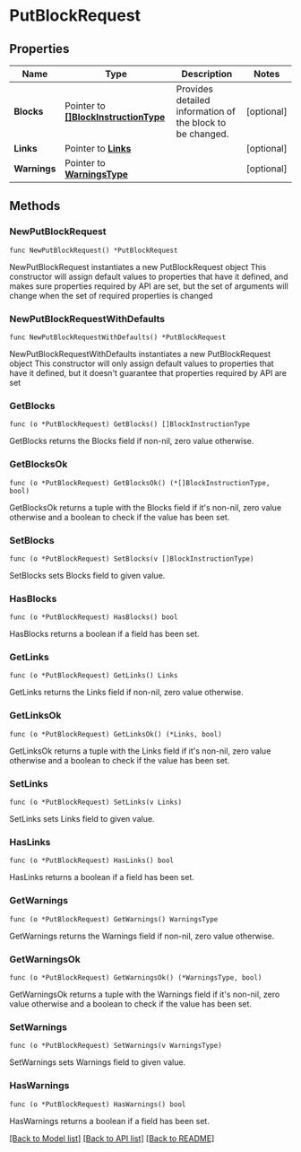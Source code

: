 # PutBlockRequest

## Properties

Name | Type | Description | Notes
------------ | ------------- | ------------- | -------------
**Blocks** | Pointer to [**[]BlockInstructionType**](BlockInstructionType.md) | Provides detailed information of the block to be changed. | [optional] 
**Links** | Pointer to [**Links**](Links.md) |  | [optional] 
**Warnings** | Pointer to [**WarningsType**](WarningsType.md) |  | [optional] 

## Methods

### NewPutBlockRequest

`func NewPutBlockRequest() *PutBlockRequest`

NewPutBlockRequest instantiates a new PutBlockRequest object
This constructor will assign default values to properties that have it defined,
and makes sure properties required by API are set, but the set of arguments
will change when the set of required properties is changed

### NewPutBlockRequestWithDefaults

`func NewPutBlockRequestWithDefaults() *PutBlockRequest`

NewPutBlockRequestWithDefaults instantiates a new PutBlockRequest object
This constructor will only assign default values to properties that have it defined,
but it doesn't guarantee that properties required by API are set

### GetBlocks

`func (o *PutBlockRequest) GetBlocks() []BlockInstructionType`

GetBlocks returns the Blocks field if non-nil, zero value otherwise.

### GetBlocksOk

`func (o *PutBlockRequest) GetBlocksOk() (*[]BlockInstructionType, bool)`

GetBlocksOk returns a tuple with the Blocks field if it's non-nil, zero value otherwise
and a boolean to check if the value has been set.

### SetBlocks

`func (o *PutBlockRequest) SetBlocks(v []BlockInstructionType)`

SetBlocks sets Blocks field to given value.

### HasBlocks

`func (o *PutBlockRequest) HasBlocks() bool`

HasBlocks returns a boolean if a field has been set.

### GetLinks

`func (o *PutBlockRequest) GetLinks() Links`

GetLinks returns the Links field if non-nil, zero value otherwise.

### GetLinksOk

`func (o *PutBlockRequest) GetLinksOk() (*Links, bool)`

GetLinksOk returns a tuple with the Links field if it's non-nil, zero value otherwise
and a boolean to check if the value has been set.

### SetLinks

`func (o *PutBlockRequest) SetLinks(v Links)`

SetLinks sets Links field to given value.

### HasLinks

`func (o *PutBlockRequest) HasLinks() bool`

HasLinks returns a boolean if a field has been set.

### GetWarnings

`func (o *PutBlockRequest) GetWarnings() WarningsType`

GetWarnings returns the Warnings field if non-nil, zero value otherwise.

### GetWarningsOk

`func (o *PutBlockRequest) GetWarningsOk() (*WarningsType, bool)`

GetWarningsOk returns a tuple with the Warnings field if it's non-nil, zero value otherwise
and a boolean to check if the value has been set.

### SetWarnings

`func (o *PutBlockRequest) SetWarnings(v WarningsType)`

SetWarnings sets Warnings field to given value.

### HasWarnings

`func (o *PutBlockRequest) HasWarnings() bool`

HasWarnings returns a boolean if a field has been set.


[[Back to Model list]](../README.md#documentation-for-models) [[Back to API list]](../README.md#documentation-for-api-endpoints) [[Back to README]](../README.md)



